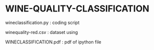 # WINE-QUALITY-CLASSIFICATION
wineclassification.py : coding script

winequality-red.csv : dataset using

WINECLASSIFICATION.pdf : pdf of ipython file
